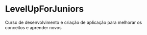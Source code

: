 # LevelUpForJuniors
Curso de desenvolvimento e criação de aplicação para melhorar os conceitos e aprender novos
